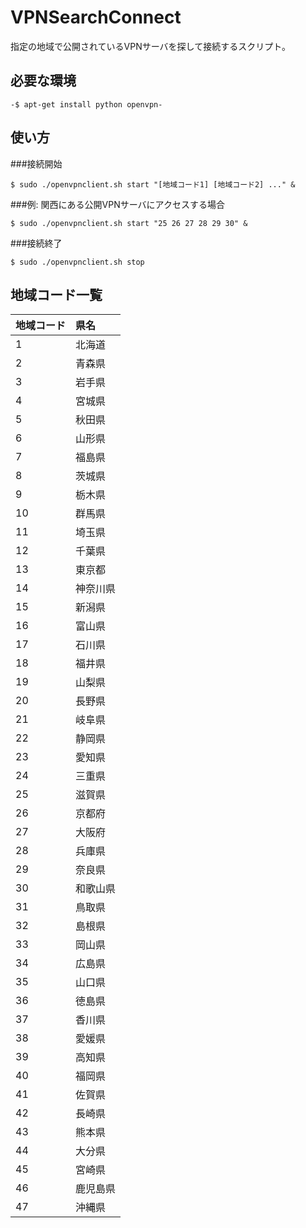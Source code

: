 # VPNSearchConnect

指定の地域で公開されているVPNサーバを探して接続するスクリプト。


## 必要な環境
	-$ apt-get install python openvpn-

## 使い方

###接続開始

	$ sudo ./openvpnclient.sh start "[地域コード1] [地域コード2] ..." &

###例: 関西にある公開VPNサーバにアクセスする場合

	$ sudo ./openvpnclient.sh start "25 26 27 28 29 30" &

###接続終了

	$ sudo ./openvpnclient.sh stop

## 地域コード一覧

|地域コード|県名|
|:--|:--|
|1|北海道|
|2|青森県|
|3|岩手県|
|4|宮城県|
|5|秋田県|
|6|山形県|
|7|福島県|
|8|茨城県|
|9|栃木県|
|10|群馬県|
|11|埼玉県|
|12|千葉県|
|13|東京都|
|14|神奈川県|
|15|新潟県|
|16|富山県|
|17|石川県|
|18|福井県|
|19|山梨県|
|20|長野県|
|21|岐阜県|
|22|静岡県|
|23|愛知県|
|24|三重県|
|25|滋賀県|
|26|京都府|
|27|大阪府|
|28|兵庫県|
|29|奈良県|
|30|和歌山県|
|31|鳥取県|
|32|島根県|
|33|岡山県|
|34|広島県|
|35|山口県|
|36|徳島県|
|37|香川県|
|38|愛媛県|
|39|高知県|
|40|福岡県|
|41|佐賀県|
|42|長崎県|
|43|熊本県|
|44|大分県|
|45|宮崎県|
|46|鹿児島県|
|47|沖縄県|
